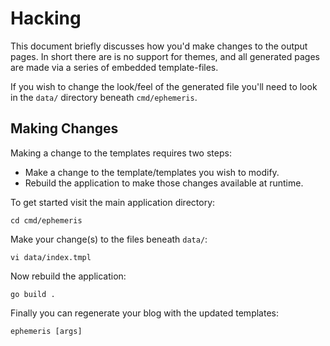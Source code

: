 # Hacking

This document briefly discusses how you'd make changes to the output pages.  In short there are is no support for themes, and all generated pages are made via a series of embedded template-files.

If you wish to change the look/feel of the generated file you'll need to look in the `data/` directory beneath `cmd/ephemeris`.


## Making Changes

Making a change to the templates requires two steps:

* Make a change to the template/templates you wish to modify.
* Rebuild the application to make those changes available at runtime.

To get started visit the main application directory:

    cd cmd/ephemeris

Make your change(s) to the files beneath `data/`:

    vi data/index.tmpl

Now rebuild the application:

    go build .

Finally you can regenerate your blog with the updated templates:

    ephemeris [args]
